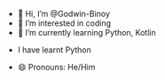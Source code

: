 - 👋 Hi, I’m @Godwin-Binoy
- 👀 I’m interested in coding
- 🌱 I’m currently learning Python, Kotlin
+ I have learnt Python
- 😄 Pronouns: He/Him
<!---
Godwin-Binoy/Godwin-Binoy is a ✨ special ✨ repository because its `README.md` (this file) appears on your GitHub profile.
You can click the Preview link to take a look at your changes.
--->

